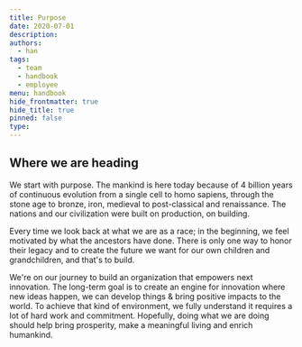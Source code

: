 ```yaml
---
title: Purpose
date: 2020-07-01
description: 
authors: 
  - han
tags: 
  - team
  - handbook
  - employee
menu: handbook
hide_frontmatter: true
hide_title: true
pinned: false
type:
---
```

## Where we are heading
We start with purpose. The mankind is here today because of 4 billion years of continuous evolution from a single cell to homo sapiens, through the stone age to bronze, iron, medieval to post-classical and renaissance. The nations and our civilization were built on production, on building. 

Every time we look back at what we are as a race; in the beginning, we feel motivated by what the ancestors have done. There is only one way to honor their legacy and to create the future we want for our own children and grandchildren, and that's to build.

We're on our journey to build an organization that empowers next innovation. The long-term goal is to create an engine for innovation where new ideas happen, we can develop things & bring positive impacts to the world. To achieve that kind of environment, we fully understand it requires a lot of hard work and commitment. Hopefully, doing what we are doing should help bring prosperity, make a meaningful living and enrich humankind.